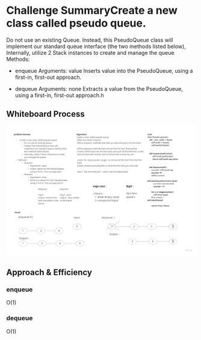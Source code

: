 # Challenge SummaryCreate a new class called pseudo queue.
Do not use an existing Queue.
Instead, this PseudoQueue class will implement our standard queue interface (the two methods listed below),
Internally, utilize 2 Stack instances to create and manage the queue
Methods:
+ enqueue
Arguments: value
Inserts value into the PseudoQueue, using a first-in, first-out approach.

+ dequeue
Arguments: none
Extracts a value from the PseudoQueue, using a first-in, first-out approach.h


## Whiteboard Process

![](stack_queue_pseudo\assets\pseudo_queue1.jpg)

## Approach & Efficiency

### enqueue
O(1)
### dequeue
O(1)

